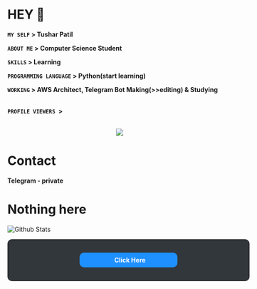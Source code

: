 # HEY 👋

**`MY SELF` > Tushar Patil**

**`ABOUT ME` > Computer Science Student**

**`SKILLS` > Learning**

**`PROGRAMMING LANGUAGE` > Python(start learning)**

**`WORKING` > AWS Architect, Telegram Bot Making(>>editing) & Studying**

<br>
<div align="left">
<b><code>PROFILE VIEWERS </code>></b><br><br>
<p align="center"><img align="center" src="https://profile-counter.glitch.me/{PrinceStarLord}/count.svg"/></p> 

# Contact

**Telegram - private**

# Nothing here

![Github Stats](https://github-readme-stats.vercel.app/api?username=PrinceStarLord&show_icons=true&title_color=733&icon_color=393&include_all_commits=true&theme=onedark&cache_seconds=86400)

<html>
<div style="text-align: center;border: 2px solid #2b2d30;padding: 20px;border-radius: 10px;background-color: #32373c;width: 500px;height: 50px;display: flex;flex-direction: column;justify-content: center;align-items: center;">
        <a href="https://telegram.me/CineHud" style="background:#1E90FF;font-weight:bold;color:#fff;padding:8px 10px;border-radius:10px;width: 200px;text-decoration: none">
        <i class="fab fa-telegram"></i><b>&nbsp; Click Here </b>
        </a>
    </div>
</html>

